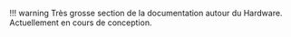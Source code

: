!!! warning
    Très grosse section de la documentation autour du Hardware. Actuellement en cours de conception.

